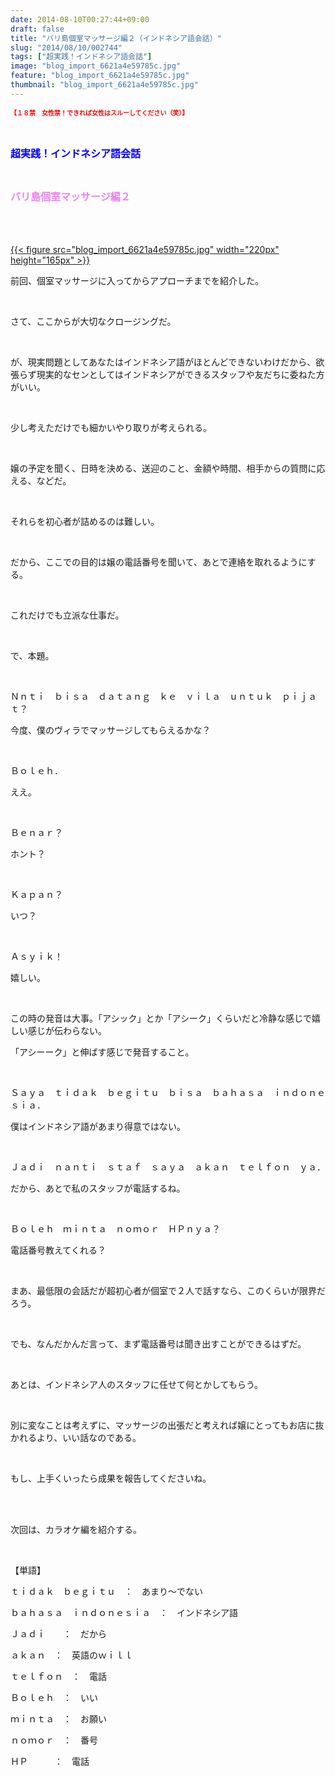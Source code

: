 ```yaml
---
date: 2014-08-10T00:27:44+09:00
draft: false
title: "バリ島個室マッサージ編２（インドネシア語会話）"
slug: "2014/08/10/002744"
tags: ["超実践！インドネシア語会話"]
image: "blog_import_6621a4e59785c.jpg"
feature: "blog_import_6621a4e59785c.jpg"
thumbnail: "blog_import_6621a4e59785c.jpg"
---
```

<p><strong><font color="#ff0000" size="1">【１８禁　女性禁！できれば女性はスルーしてください（笑）】</font></strong></p><br/><p><font color="#0000ff" size="3"><strong>超実践！インドネシア語会話</strong></font></p><br/><p><font color="#ee82ee" size="3"><strong>バリ島個室マッサージ編２</strong></font></p><p><strong><font color="#ee82ee" size="3"><br/></font></strong></p><p><br/><a href="blog_import_6621a4e6c9753.jpg">{{< figure src="blog_import_6621a4e59785c.jpg" width="220px" height="165px" >}}</a> <br/></p><p>前回、個室マッサージに入ってからアプローチまでを紹介した。</p><br/><p>さて、ここからが大切なクロージングだ。</p><br/><p>が、現実問題としてあなたはインドネシア語がほとんどできないわけだから、欲張らず現実的なセンとしてはインドネシアができるスタッフや友だちに委ねた方がいい。</p><br/><p>少し考えただけでも細かいやり取りが考えられる。</p><br/><p>嬢の予定を聞く、日時を決める、送迎のこと、金額や時間、相手からの質問に応える、などだ。</p><br/><p>それらを初心者が詰めるのは難しい。</p><br/><p>だから、ここでの目的は嬢の電話番号を聞いて、あとで連絡を取れるようにする。</p><br/><p>これだけでも立派な仕事だ。</p><br/><p>で、本題。</p><br/><p>Ｎｎｔｉ　ｂｉｓａ　ｄａｔａｎｇ　ｋｅ　ｖｉｌａ　ｕｎｔｕｋ　ｐｉｊａｔ？</p><p>今度、僕のヴィラでマッサージしてもらえるかな？</p><p><br/></p><p>Ｂｏｌｅｈ．</p><p>ええ。</p><p><br/></p><p>Ｂｅｎａｒ？</p><p>ホント？</p><p><br/></p><p>Ｋａｐａｎ？</p><p>いつ？</p><p><br/></p><p>Ａｓｙｉｋ！</p><p>嬉しい。</p><br/><p>この時の発音は大事。「アシック」とか「アシーク」くらいだと冷静な感じで嬉しい感じが伝わらない。</p><p>「アシーーク」と伸ばす感じで発音すること。</p><br/><p>Ｓａｙａ　ｔｉｄａｋ　ｂｅｇｉｔｕ　ｂｉｓａ　ｂａｈａｓａ　ｉｎｄｏｎｅｓｉａ．</p><p>僕はインドネシア語があまり得意ではない。</p><p><br/></p><p>Ｊａｄｉ　ｎａｎｔｉ　ｓｔａｆ　ｓａｙａ　ａｋａｎ　ｔｅｌｆｏｎ　ｙａ．</p><p>だから、あとで私のスタッフが電話するね。</p><p><br/></p><p>Ｂｏｌｅｈ　ｍｉｎｔａ　ｎｏｍｏｒ　ＨＰｎｙａ？</p><p>電話番号教えてくれる？</p><p><br/></p><p>まあ、最低限の会話だが超初心者が個室で２人で話すなら、このくらいが限界だろう。</p><br/><p>でも、なんだかんだ言って、まず電話番号は聞き出すことができるはずだ。</p><br/><p>あとは、インドネシア人のスタッフに任せて何とかしてもらう。</p><br/><p>別に変なことは考えずに、マッサージの出張だと考えれば嬢にとってもお店に抜かれるより、いい話なのである。</p><br/><p>もし、上手くいったら成果を報告してくださいね。</p><br/><br/><p>次回は、カラオケ編を紹介する。</p><br/><p>【単語】</p><p>ｔｉｄａｋ　ｂｅｇｉｔｕ　：　あまり～でない</p><p>ｂａｈａｓａ　ｉｎｄｏｎｅｓｉａ　：　インドネシア語 </p><p>Ｊａｄｉ　　：　だから</p><p>ａｋａｎ　：　英語のｗｉｌｌ</p><p>ｔｅｌｆｏｎ　：　電話</p><p>Ｂｏｌｅｈ　：　いい</p><p>ｍｉｎｔａ　：　お願い</p><p>ｎｏｍｏｒ　：　番号</p><p>ＨＰ　　　：　電話</p><p><br/></p>

